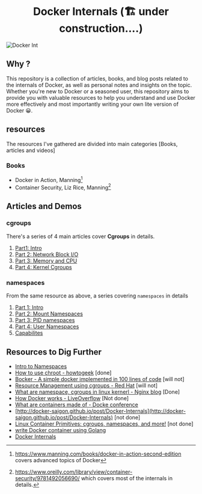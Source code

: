
<h1 align="center">Docker Internals (🏗 under construction....)</h1>

![Docker Int](https://user-images.githubusercontent.com/42917814/210157620-b58e91be-ca3c-4797-85c1-fff863152720.png)


## Why ? 

This repository is a collection of articles, books, and blog posts related to the internals of Docker, as well as personal notes and insights on the topic. 
Whether you're new to Docker or a seasoned user, this repository aims to provide you with valuable resources to help you understand and use Docker more effectively and most importantly writing your own lite version of Docker 😀.

## resources

The resources I've gathered are divided into main categories [Books, articles and videos]

### Books
- Docker in Action, Manning[^1]
- Container Security, Liz Rice, Manning[^2]

Articles and Demos
---

### cgroups

There's a series of 4 main articles cover **Cgroups** in details.
1.  <a href="https://www.schutzwerk.com/en/blog/linux-container-cgroups-01-intro">Part1: Intro</a>
2. <a href="https://www.schutzwerk.com/en/blog/linux-container-cgroups-02-network-block-io">Part 2: Network Block I/O</a>
3. <a href="https://www.schutzwerk.com/en/blog/linux-container-cgroups-03-memory-cpu-freezer-dev">Part 3: Memory and CPU</a>
4. <a href="https://www.schutzwerk.com/en/blog/linux-container-cgroups-04-groups-kernel">Part 4: Kernel Cgroups</a>

### namespaces

From the same resource as above, a series covering `namespaces` in details

1. <a href="https://www.schutzwerk.com/en/blog/linux-container-namespaces01-intro">Part 1: Intro</a>
3. <a href="https://www.schutzwerk.com/en/blog/linux-container-namespaces02-mnt">Part 2: Mount Namespaces</a>
4. <a href="https://www.schutzwerk.com/en/blog/linux-container-namespaces03-pid-net">Part 3: PID namespaces</a>
5. <a href="https://www.schutzwerk.com/en/blog/linux-container-namespaces04-user">Part 4: User Namespaces</a>
6. <a href="https://www.schutzwerk.com/en/blog/linux-container-capabilities">Capabilites</a>

Resources to Dig Further
------

- <a href="https://www.youtube.com/watch?v=-YnMr1lj4Z8">Intro to Namespaces</a>
- [How to use chroot - howtogeek](https://www.howtogeek.com/441534/how-to-use-the-chroot-command-on-linux) \[done\]
- [Bocker - A simple docker implemented in 100 lines of code](https://github.com/p8952/bocker/blob/master/bocker) \[will not\]
- [Resource Management using cgroups - Red Hat](https://access.redhat.com/documentation/enus/red_hat_enterprise_linux/6/html/resource_management_guide/ch01) \[will not\]
- [What are namespace, cgroups in linux kernerl - Nginx blog](https://www.nginx.com/blog/what-are-namespaces-cgroups-how-do-they-work/) \[Done\]
- [How Docker works - LiveOverflow](https://www.youtube.com/watch?v=-YnMr1lj4Z8) \[Not done\]
- [What are containers made of - Docke conference](https://www.youtube.com/watch?v=sK5i-N34im8)
- [http://docker-saigon.github.io/post/Docker-Internals](http://docker-saigon.github.io/post/Docker-Internals) \[not done\]
- [Linux Container Primitives: cgroups, namespaces, and more!](https://www.youtube.com/watch?v=x1npPrzyKfs&list=LL&index=2&t=1586s) \[not done\]
- [write Docker container using Golang](https://www.youtube.com/watch?v=-NzfOhSAZpA&list=LL&index=4)
- [Docker Internals](https://blog.because-security.com/t/docker-the-universal-build-system-for-system-and-security-development-wiki)

[^1]: https://www.manning.com/books/docker-in-action-second-edition covers advanced topics of Docker
[^2]: https://www.oreilly.com/library/view/container-security/9781492056690/ which covers most of the internals in details.
